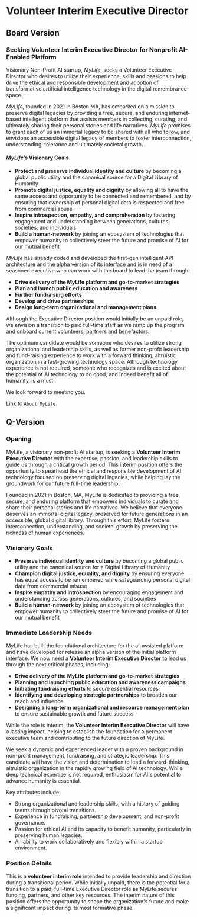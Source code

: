 # Volunteer Interim Executive Director

## Board Version

### Seeking Volunteer Interim Executive Director for Nonprofit AI-Enabled Platform

Visionary Non-Profit AI startup, _MyLife_, seeks a Volunteer Executive Director who desires to utilize their experience, skills and passions to help drive the ethical and responsible development and adoption of transformative artificial intelligence technology in the digital remembrance space.

_MyLife_, founded in 2021 in Boston MA, has embarked on a mission to preserve digital legacies by providing a free, secure, and enduring internet-based intelligent platform that assists members in collecting, curating, and ultimately sharing their personal stories and life narratives. _MyLife_ promises to grant each of us an immortal legacy to be shared with all who follow, and envisions an accessible digital legacy of members to foster interconnection, understanding, tolerance and ultimately societal growth.

#### _MyLife_’s Visionary Goals

- **Protect and preserve individual identity and culture** by becoming a global public utility and the canonical source for a Digital Library of Humanity
- **Promote digital justice, equality and dignity** by allowing all to have the same access and opportunity to be connected and remembered, and by ensuring that ownership of personal digital data is respected and free from commercial abuse
- **Inspire introspection, empathy, and comprehension** by fostering engagement and understanding between generations, cultures, societies, and individuals
- **Build a human-network** by joining an ecosystem of technologies that empower humanity to collectively steer the future and promise of AI for our mutual benefit

_MyLife_ has already coded and developed the first-gen intelligent API architecture and the alpha version of its interface and is in need of a seasoned executive who can work with the board to lead the team through:

- **Drive delivery of the MyLife platform and go-to-market strategies**
- **Plan and launch public education and awareness**
- **Further fundraising efforts**
- **Develop and drive partnerships**
- **Design long-term organizational and management plans**

Although the Executive Director position would initially be an unpaid role, we envision a transition to paid full-time staff as we ramp up the program and onboard current volunteers, partners and benefactors.

The optimum candidate would be someone who desires to utilize strong organizational and leadership skills, as well as former non-profit leadership and fund-raising experience to work with a forward thinking, altruistic organization in a fast-growing technology space. Although technology experience is not required, someone who recognizes and is excited about the potential of AI technology to do good, and indeed benefit all of humanity, is a must. 

We look forward to meeting you.

[Link to `About MyLife`](https://humanremembranceproject.org/about)

## Q-Version

### Opening

MyLife, a visionary non-profit AI startup, is seeking a **Volunteer Interim Executive Director** with the expertise, passion, and leadership skills to guide us through a critical growth period. This interim position offers the opportunity to spearhead the ethical and responsible development of AI technology focused on preserving digital legacies, while helping lay the groundwork for our future full-time leadership.

Founded in 2021 in Boston, MA, MyLife is dedicated to providing a free, secure, and enduring platform that empowers individuals to curate and share their personal stories and life narratives. We believe that everyone deserves an immortal digital legacy, preserved for future generations in an accessible, global digital library. Through this effort, MyLife fosters interconnection, understanding, and societal growth by preserving the richness of human experiences.

### Visionary Goals

- **Preserve individual identity and culture** by becoming a global public utility and the canonical source for a Digital Library of Humanity
- **Champion digital justice, equality, and dignity** by ensuring everyone has equal access to be remembered while safeguarding personal digital data from commercial misuse
- **Inspire empathy and introspection** by encouraging engagement and understanding across generations, cultures, and societies
- **Build a human-network** by joining an ecosystem of technologies that empower humanity to collectively steer the future and promise of AI for our mutual benefit

### Immediate Leadership Needs

MyLife has built the foundational architecture for the ai-assisted platform and have developed for release an alpha version of the initial platform interface. We now need a **Volunteer Interim Executive Director** to lead us through the next critical phases, including:

- **Drive delivery of the MyLife platform and go-to-market strategies**
- **Planning and launching public education and awareness campaigns**
- **Initiating fundraising efforts** to secure essential resources
- **Identifying and developing strategic partnerships** to broaden our reach and influence
- **Designing a long-term organizational and resource management plan** to ensure sustainable growth and future success

While the role is interim, the **Volunteer Interim Executive Director** will have a lasting impact, helping to establish the foundation for a permanent executive team and contributing to the future direction of MyLife.

We seek a dynamic and experienced leader with a proven background in non-profit management, fundraising, and strategic leadership. This candidate will have the vision and determination to lead a forward-thinking, altruistic organization in the rapidly growing field of AI technology. While deep technical expertise is not required, enthusiasm for AI's potential to advance humanity is essential.

Key attributes include:

- Strong organizational and leadership skills, with a history of guiding teams through pivotal transitions.
- Experience in fundraising, partnership development, and non-profit governance.
- Passion for ethical AI and its capacity to benefit humanity, particularly in preserving human legacies.
- An ability to work collaboratively and flexibly within a startup environment.

### Position Details

This is a **volunteer interim role** intended to provide leadership and direction during a transitional period. While initially unpaid, there is the potential for a transition to a paid, full-time Executive Director role as MyLife secures funding, partners, and other key resources. The interim nature of this position offers the opportunity to shape the organization's future and make a significant impact during its most formative phase.
